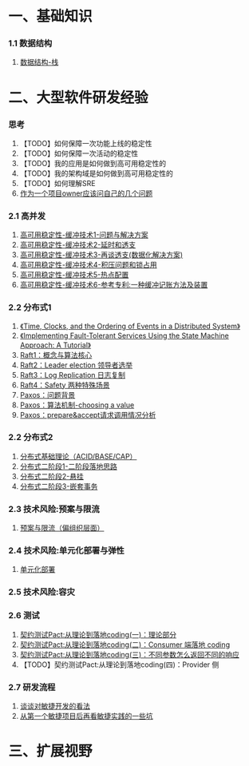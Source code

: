 # 一、基础知识

### 1.1 数据结构

1. [数据结构-栈](https://github.com/MikasaLevi/mydata/issues/14)

# 二、大型软件研发经验

### 思考

1. 【TODO】如何保障一次功能上线的稳定性
2. 【TODO】如何保障一次活动的稳定性
2. 【TODO】我的应用是如何做到高可用稳定性的
3. 【TODO】我的架构域是如何做到高可用稳定性的
4. 【TODO】如何理解SRE
5. [作为一个项目owner应该问自己的几个问题](https://github.com/MikasaLevi/mydata/issues/24)

### 2.1 高并发

1. [高可用稳定性-缓冲技术1-问题与解决方案](https://github.com/MikasaLevi/mydata/issues/1)
2. [高可用稳定性-缓冲技术2-延时和透支](https://github.com/MikasaLevi/mydata/issues/19)
3. [高可用稳定性-缓冲技术3-再谈透支(数据化解决方案) ](https://github.com/MikasaLevi/mydata/issues/20)
4. [高可用稳定性-缓冲技术4-积压问题和锁占用](https://github.com/MikasaLevi/mydata/issues/21)
5. [高可用稳定性-缓冲技术5-热点配置](https://github.com/MikasaLevi/mydata/issues/22)
6. [高可用稳定性-缓冲技术6-参考专利:一种缓冲记账方法及装置](https://github.com/MikasaLevi/mydata/issues/23)

### 2.2 分布式1

1. [《Time, Clocks, and the Ordering of Events in a Distributed System》](https://github.com/MikasaLevi/mydata/issues/2)
2. [《Implementing Fault-Tolerant Services Using the State Machine Approach: A Tutorial》](https://github.com/MikasaLevi/mydata/issues/4)
3. [Raft1：概念与算法核心](https://github.com/MikasaLevi/mydata/issues/5)
4. [Raft2：Leader election 领导者选举](https://github.com/MikasaLevi/mydata/issues/6)
5. [Raft3：Log Replication 日志复制](https://github.com/MikasaLevi/mydata/issues/7)
6. [Raft4：Safety 两种特殊场景](https://github.com/MikasaLevi/mydata/issues/8)
7. [Paxos：问题背景](https://github.com/MikasaLevi/mydata/issues/9)
8. [Paxos：算法机制-choosing a value](https://github.com/MikasaLevi/mydata/issues/10)
9. [Paxos：prepare&accept请求调用情况分析](https://github.com/MikasaLevi/mydata/issues/11)

###  2.2 分布式2

1. [分布式基础理论（ACID/BASE/CAP）](https://github.com/MikasaLevi/mydata/issues/15)
2. [分布式二阶段1-二阶段落地思路](https://github.com/MikasaLevi/mydata/issues/16)
3. [分布式二阶段2-悬挂](https://github.com/MikasaLevi/mydata/issues/17)
4. [分布式二阶段3-嵌套事务](https://github.com/MikasaLevi/mydata/issues/18)

### 2.3 技术风险:预案与限流

1. [预案与限流（偏组织层面）](https://github.com/MikasaLevi/mydata/issues/25)

### 2.4 技术风险:单元化部署与弹性

1. [单元化部署](https://github.com/MikasaLevi/mydata/issues/26)

### 2.5 技术风险:容灾

### 2.6 测试

1. [契约测试Pact:从理论到落地coding(一)：理论部分](https://github.com/MikasaLevi/mydata/issues/27)
2. [契约测试Pact:从理论到落地coding(二)：Consumer 端落地 coding](https://github.com/MikasaLevi/mydata/issues/28)
3. [契约测试Pact:从理论到落地coding(三)：不同参数怎么返回不同的响应](https://github.com/MikasaLevi/mydata/issues/29)
4. 【TODO】契约测试Pact:从理论到落地coding(四)：Provider 侧

### 2.7 研发流程

1. [谈谈对敏捷开发的看法](https://github.com/MikasaLevi/mydata/issues/12)
2. [从第一个敏捷项目后再看敏捷实践的一些坑](https://github.com/MikasaLevi/mydata/issues/13)

# 三、扩展视野

